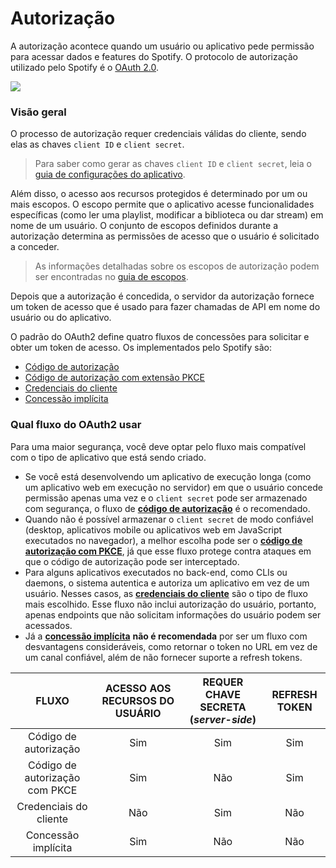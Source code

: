 ﻿# Autorização


A autorização acontece quando um usuário ou aplicativo pede permissão para acessar dados e features do Spotify. O protocolo de autorização utilizado pelo Spotify é o [OAuth 2.0](https://datatracker.ietf.org/doc/html/rfc6749).

![](https://i.imgur.com/YwHPe20.png)

### Visão geral

O processo de autorização requer credenciais válidas do cliente, sendo elas as chaves `client ID` e `client secret`.

>Para saber como gerar as chaves `client ID` e `client secret`, leia o [guia de configurações do aplicativo](https://developer.spotify.com/documentation/general/guides/authorization/app-settings/).

Além disso, o acesso aos recursos protegidos é determinado por um ou mais escopos. O escopo permite que o aplicativo acesse funcionalidades específicas (como ler uma playlist, modificar a biblioteca ou dar stream) em nome de um usuário. O conjunto de escopos definidos durante a autorização determina as permissões de acesso que o usuário é solicitado a conceder.

> As informações detalhadas sobre os escopos de autorização podem ser encontradas no [guia de escopos](https://developer.spotify.com/documentation/general/guides/authorization/scopes/).

Depois que a autorização é concedida, o servidor da autorização fornece um token de acesso que é usado para fazer chamadas de API em nome do usuário ou do aplicativo.

O padrão do OAuth2 define quatro fluxos de concessões para solicitar e obter um token de acesso. Os implementados pelo Spotify são:

-   [Código de autorização](https://developer.spotify.com/documentation/web-api/tutorials/code-flow)
- [Código de autorização com extensão PKCE](https://developer.spotify.com/documentation/web-api/tutorials/code-pkce-flow)
-   [Credenciais do cliente](https://developer.spotify.com/documentation/web-api/tutorials/client-credentials-flow)
-   [Concessão implícita](https://developer.spotify.com/documentation/web-api/tutorials/implicit-flow)

### Qual fluxo do OAuth2 usar

Para uma maior segurança, você deve optar pelo fluxo mais compatível com o tipo de aplicativo que está sendo criado.

 - Se você está desenvolvendo um aplicativo de execução longa (como um aplicativo web em execução no servidor) em que o usuário concede permissão apenas uma vez e o `client secret` pode ser armazenado com segurança, o fluxo de **[código de autorização](https://developer.spotify.com/documentation/general/guides/authorization/code-flow/)** é o recomendado.
 - Quando não é possível armazenar o `client secret` de modo confiável (desktop, aplicativos mobile ou aplicativos web em JavaScript executados no navegador), a melhor escolha pode ser o **[código de autorização com PKCE](https://developer.spotify.com/documentation/general/guides/authorization/code-flow/)**, já que esse fluxo protege contra ataques em que o código de autorização pode ser interceptado.
 - Para alguns aplicativos executados no back-end, como CLIs ou daemons, o sistema autentica e autoriza um aplicativo em vez de um usuário. Nesses casos, as **[credenciais do cliente](https://developer.spotify.com/documentation/general/guides/authorization/client-credentials/)** são o tipo de fluxo mais escolhido.  Esse fluxo não inclui autorização do usuário, portanto, apenas endpoints que não solicitam informações do usuário podem ser acessados.
 - Já a **[concessão implícita](https://developer.spotify.com/documentation/general/guides/authorization/implicit-grant)** **não é recomendada** por ser um fluxo com desvantagens consideráveis, como retornar o token no URL em vez de um canal confiável, além de não fornecer suporte a refresh tokens. 

| FLUXO | ACESSO AOS RECURSOS DO USUÁRIO | REQUER CHAVE SECRETA (_server_-_side_) | REFRESH TOKEN |
:---: | :---: | :---: | :---: | 
| Código de autorização | Sim | Sim | Sim |
| Código de autorização com PKCE | Sim | Não | Sim |
| Credenciais do cliente | Não | Sim | Não |
| Concessão implícita | Sim | Não | Não |


 
